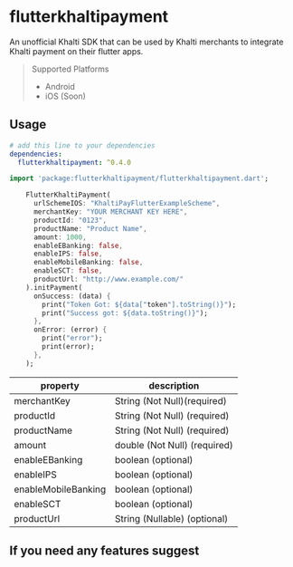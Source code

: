 # flutterkhaltipayment

An unofficial Khalti SDK that can be used by Khalti merchants to integrate Khalti payment on their flutter apps.

> Supported Platforms
> - Android
> - iOS (Soon)

## Usage

```yaml
# add this line to your dependencies
dependencies:
  flutterkhaltipayment: ^0.4.0
```

```dart
import 'package:flutterkhaltipayment/flutterkhaltipayment.dart';  
```

```dart
    FlutterKhaltiPayment(
      urlSchemeIOS: "KhaltiPayFlutterExampleScheme",
      merchantKey: "YOUR MERCHANT KEY HERE",
      productId: "0123",
      productName: "Product Name",
      amount: 1000,
      enableEBanking: false,
      enableIPS: false,
      enableMobileBanking: false,
      enableSCT: false,
      productUrl: "http://www.example.com/"
    ).initPayment(
      onSuccess: (data) {
        print("Token Got: ${data["token"].toString()}");
        print("Success got: ${data.toString()}");
      },
      onError: (error) {
        print("error");
        print(error);
      },
    );
```

| property           | description                                              |
| -------------------|----------------------------------------------------------|
| merchantKey        | String (Not Null)(required)                              |
| productId          | String (Not Null) (required)                             |
| productName        | String (Not Null) (required)                             |
| amount             | double (Not Null) (required)                             |
| enableEBanking     | boolean (optional)                                       |
| enableIPS          | boolean (optional)                                       |
| enableMobileBanking| boolean (optional)                                       |
| enableSCT          | boolean (optional)                                       |
| productUrl         | String (Nullable) (optional)                             |

## If you need any features suggest
